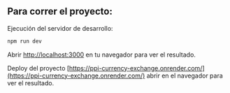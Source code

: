 
## Para correr el proyecto:

Ejecución del servidor de desarrollo:

```bash
npm run dev

```

Abrir [http://localhost:3000](http://localhost:3000) en tu navegador para ver el resultado.


Deploy del proyecto [https://ppi-currency-exchange.onrender.com/](https://ppi-currency-exchange.onrender.com/) abrir en el navegador para ver el resultado.
